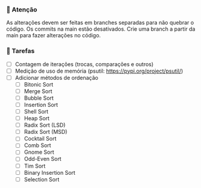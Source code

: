 ### 🔴 Atenção

As alterações devem ser feitas em branches separadas para não quebrar o código.
Os commits na main estão desativados. Crie uma branch a partir da main para fazer alterações no código.


### 📜 Tarefas

- [ ] Contagem de iterações (trocas, comparações e outros)
- [ ] Medição de uso de memória (psutil: https://pypi.org/project/psutil/)
- [ ] Adicionar métodos de ordenação
    - [ ] Bitonic Sort
    - [ ] Merge Sort
    - [ ] Bubble Sort
    - [ ] Insertion Sort
    - [ ] Shell Sort
    - [ ] Heap Sort
    - [ ] Radix Sort (LSD)
    - [ ] Radix Sort (MSD)
    - [ ] Cocktail Sort
    - [ ] Comb Sort
    - [ ] Gnome Sort
    - [ ] Odd-Even Sort
    - [ ] Tim Sort
    - [ ] Binary Insertion Sort
    - [ ] Selection Sort